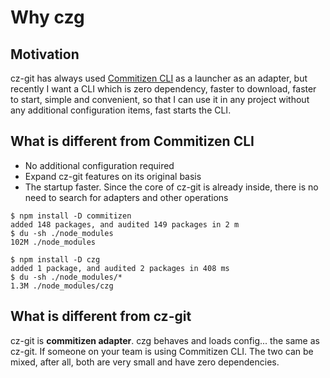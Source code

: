 # Why czg

## Motivation

cz-git has always used [Commitizen CLI](https://github.com/commitizen/cz-cli) as a launcher as an adapter, but recently I want a CLI which is zero dependency, faster to download, faster to start, simple and convenient, so that I can use it in any project without any additional configuration items, fast starts the CLI.

## What is different from Commitizen CLI

- No additional configuration required
- Expand cz-git features on its original basis
- The startup faster. Since the core of cz-git is already inside, there is no need to search for adapters and other operations

```bash{7,9}
$ npm install -D commitizen
added 148 packages, and audited 149 packages in 2 m
$ du -sh ./node_modules
102M ./node_modules

$ npm install -D czg
added 1 package, and audited 2 packages in 408 ms
$ du -sh ./node_modules/*
1.3M ./node_modules/czg
```

## What is different from cz-git
cz-git is **commitizen adapter**. czg behaves and loads config... the same as cz-git. If someone on your team is using Commitizen CLI. The two can be mixed, after all, both are very small and have zero dependencies.



